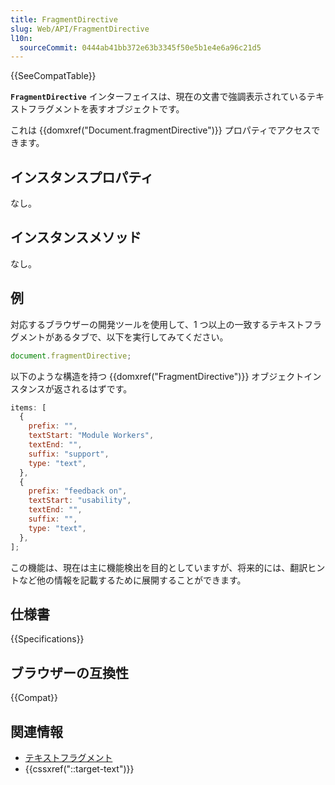 ```yaml
---
title: FragmentDirective
slug: Web/API/FragmentDirective
l10n:
  sourceCommit: 0444ab41bb372e63b3345f50e5b1e4e6a96c21d5
---
```


{{SeeCompatTable}}

**`FragmentDirective`** インターフェイスは、現在の文書で強調表示されているテキストフラグメントを表すオブジェクトです。

これは {{domxref("Document.fragmentDirective")}} プロパティでアクセスできます。

## インスタンスプロパティ

なし。

## インスタンスメソッド

なし。

## 例

対応するブラウザーの開発ツールを使用して、1 つ以上の一致するテキストフラグメントがあるタブで、以下を実行してみてください。

```js
document.fragmentDirective;
```

以下のような構造を持つ {{domxref("FragmentDirective")}} オブジェクトインスタンスが返されるはずです。

```js
items: [
  {
    prefix: "",
    textStart: "Module Workers",
    textEnd: "",
    suffix: "support",
    type: "text",
  },
  {
    prefix: "feedback on",
    textStart: "usability",
    textEnd: "",
    suffix: "",
    type: "text",
  },
];
```

この機能は、現在は主に機能検出を目的としていますが、将来的には、翻訳ヒントなど他の情報を記載するために展開することができます。

## 仕様書

{{Specifications}}

## ブラウザーの互換性

{{Compat}}

## 関連情報

- [テキストフラグメント](/ja/docs/Web/Text_fragments)
- {{cssxref("::target-text")}}
